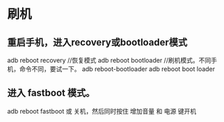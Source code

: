 # 刷机

## 重启手机，进入recovery或bootloader模式

adb reboot recovery //恢复模式
adb reboot bootloader  //刷机模式。不同手机，命令不同，要试一下。
adb reboot-bootloader
adb reboot boot loader

## 进入 fastboot 模式。

adb  reboot  fastboot
    或
关机，然后同时按住 增加音量 和 电源 键开机
